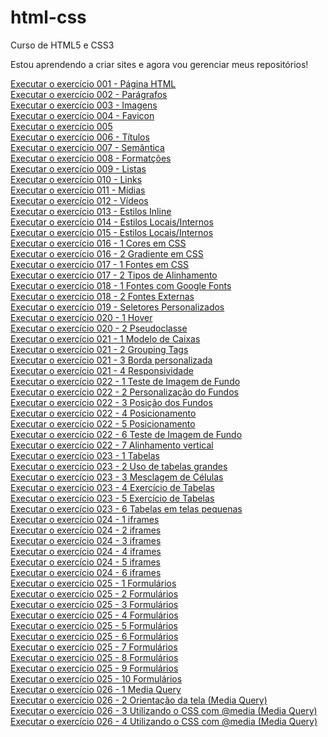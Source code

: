 # html-css
 Curso de HTML5 e CSS3

Estou aprendendo a criar sites e agora vou gerenciar meus repositórios!

<a href="https://brunagiammelaro.github.io/html-css/exercicios/ex001/index.html">Executar o exercício 001 - Página HTML</a><br>
<a href="https://brunagiammelaro.github.io/html-css/exercicios/ex002/index.html">Executar o exercício 002 - Parágrafos</a><br>
<a href="https://brunagiammelaro.github.io/html-css/exercicios/ex003/index.html">Executar o exercício 003 - Imagens</a><br>
<a href="https://brunagiammelaro.github.io/html-css/exercicios/ex004/index.html">Executar o exercício 004 - Favicon</a><br>
<a href="https://brunagiammelaro.github.io/html-css/exercicios/ex005/index.html">Executar o exercício 005</a><br>
<a href="https://brunagiammelaro.github.io/html-css/exercicios/ex006/index.html">Executar o exercício 006 - Títulos</a><br>
<a href="https://brunagiammelaro.github.io/html-css/exercicios/ex007/index.html">Executar o exercício 007 - Semântica</a><br>
<a href="https://brunagiammelaro.github.io/html-css/exercicios/ex008/index.html">Executar o exercício 008 - Formatções</a><br>
<a href="https://brunagiammelaro.github.io/html-css/exercicios/ex009/index.html">Executar o exercício 009 - Listas</a><br>
<a href="https://brunagiammelaro.github.io/html-css/exercicios/ex010/index.html">Executar o exercício 010 - Links</a><br>
<a href="https://brunagiammelaro.github.io/html-css/exercicios/ex011/index.html">Executar o exercício 011 - Mídias</a><br>
<a href="https://brunagiammelaro.github.io/html-css/exercicios/ex012/imagens/index.html">Executar o exercício 012 - Vídeos</a><br>
<a href="https://brunagiammelaro.github.io/html-css/exercicios/ex013/index.html">Executar o exercício 013 - Estilos Inline</a><br>
<a href="https://brunagiammelaro.github.io/html-css/exercicios/ex014/index.html">Executar o exercício 014 - Estilos Locais/Internos</a><br>
<a href="https://brunagiammelaro.github.io/html-css/exercicios/ex015/index.html">Executar o exercício 015 - Estilos Locais/Internos</a><br>
<a href="https://brunagiammelaro.github.io/html-css/exercicios/ex016/cor01.html">Executar o exercício 016 - 1 Cores em CSS</a><br>
<a href="https://brunagiammelaro.github.io/html-css/exercicios/ex016/cor02.html">Executar o exercício 016 - 2 Gradiente em CSS</a><br>
<a href="https://brunagiammelaro.github.io/html-css/exercicios/ex017/fonte01.html">Executar o exercício 017 - 1 Fontes em CSS</a><br>
<a href="https://brunagiammelaro.github.io/html-css/exercicios/ex017/fonte02.html">Executar o exercício 017 - 2 Tipos de Alinhamento</a><br>
<a href="https://brunagiammelaro.github.io/html-css/exercicios/ex018/fonte01.html">Executar o exercício 018 - 1 Fontes com Google Fonts</a><br>
<a href="https://brunagiammelaro.github.io/html-css/exercicios/ex018/fonte02.html">Executar o exercício 018 - 2 Fontes Externas</a><br>
<a href="https://brunagiammelaro.github.io/html-css/exercicios/ex019/seletor01.html">Executar o exercício 019 - Seletores Personalizados</a><br>
<a href="https://brunagiammelaro.github.io/html-css/exercicios/ex020/hover.html">Executar o exercício 020 - 1 Hover</a><br>
<a href="https://brunagiammelaro.github.io/html-css/exercicios/ex020/pseudockasse.html">Executar o exercício 020 - 2 Pseudoclasse</a><br>
<a href="https://brunagiammelaro.github.io/html-css/exercicios/ex021/caixa01.html">Executar o exercício 021 - 1 Modelo de Caixas</a><br>
<a href="https://brunagiammelaro.github.io/html-css/exercicios/ex021/caixa02.html">Executar o exercício 021 - 2 Grouping Tags</a><br>
<a href="https://brunagiammelaro.github.io/html-css/exercicios/ex021/caixa03.html">Executar o exercício 021 - 3 Borda personalizada</a><br>
<a href="https://brunagiammelaro.github.io/html-css/exercicios/ex021b/responsividade.html">Executar o exercício 021 - 4 Responsividade</a><br>
<a href="https://brunagiammelaro.github.io/html-css/exercicios/ex022/fundo001.html">Executar o exercício 022 - 1 Teste de Imagem de Fundo</a><br>
<a href="https://brunagiammelaro.github.io/html-css/exercicios/ex022/fundo002.html">Executar o exercício 022 - 2 Personalização do Fundos</a><br>
<a href="https://brunagiammelaro.github.io/html-css/exercicios/ex022/fundo003.html">Executar o exercício 022 - 3 Posição dos Fundos</a><br>
<a href="https://brunagiammelaro.github.io/html-css/exercicios/ex022/fundo004.html">Executar o exercício 022 - 4 Posicionamento</a><br>
<a href="https://brunagiammelaro.github.io/html-css/exercicios/ex022/fundo005.html">Executar o exercício 022 - 5 Posicionamento</a><br>
<a href="https://brunagiammelaro.github.io/html-css/exercicios/ex022/fundo006.html">Executar o exercício 022 - 6 Teste de Imagem de Fundo</a><br>
<a href="https://brunagiammelaro.github.io/html-css/exercicios/ex022/fundo007.html">Executar o exercício 022 - 7 Alinhamento vertical</a><br>
<a href="https://brunagiammelaro.github.io/html-css/exercicios/ex023/tabela001.html">Executar o exercício 023 - 1 Tabelas</a><br>
<a href="https://brunagiammelaro.github.io/html-css/exercicios/ex023/tabela002.html">Executar o exercício 023 - 2 Uso de tabelas grandes</a><br>
<a href="https://brunagiammelaro.github.io/html-css/exercicios/ex023/tabela003.html">Executar o exercício 023 - 3 Mesclagem de Células</a><br>
<a href="https://brunagiammelaro.github.io/html-css/exercicios/ex023/tabela004.html">Executar o exercício 023 - 4 Exercício de Tabelas</a><br>
<a href="https://brunagiammelaro.github.io/html-css/exercicios/ex023/tabela005.html">Executar o exercício 023 - 5 Exercício de Tabelas</a><br>
<a href="https://brunagiammelaro.github.io/html-css/exercicios/ex023/tabela006.html">Executar o exercício 023 - 6 Tabelas em telas pequenas</a><br>
<a href="https://brunagiammelaro.github.io/html-css/exercicios/ex024/iframe001.html">Executar o exercício 024 - 1 iframes</a><br>
<a href="https://brunagiammelaro.github.io/html-css/exercicios/ex024/iframe002.html">Executar o exercício 024 - 2 iframes</a><br>
<a href="https://brunagiammelaro.github.io/html-css/exercicios/ex024/iframe003.html">Executar o exercício 024 - 3 iframes</a><br>
<a href="https://brunagiammelaro.github.io/html-css/exercicios/ex024/iframe004.html">Executar o exercício 024 - 4 iframes</a><br>
<a href="https://brunagiammelaro.github.io/html-css/exercicios/ex024/iframe005.html">Executar o exercício 024 - 5 iframes</a><br>
<a href="https://brunagiammelaro.github.io/html-css/exercicios/ex024/iframe006.html">Executar o exercício 024 - 6 iframes</a><br>
<a href="https://brunagiammelaro.github.io/html-css/exercicios/ex025/form001.html">Executar o exercício 025 - 1 Formulários</a><br>
<a href="https://brunagiammelaro.github.io/html-css/exercicios/ex025/form002.html">Executar o exercício 025 - 2 Formulários</a><br>
<a href="https://brunagiammelaro.github.io/html-css/exercicios/ex025/form003.html">Executar o exercício 025 - 3 Formulários</a><br>
<a href="https://brunagiammelaro.github.io/html-css/exercicios/ex025/form004.html">Executar o exercício 025 - 4 Formulários</a><br>
<a href="https://brunagiammelaro.github.io/html-css/exercicios/ex025/form005.html">Executar o exercício 025 - 5 Formulários</a><br>
<a href="https://brunagiammelaro.github.io/html-css/exercicios/ex025/form006.html">Executar o exercício 025 - 6 Formulários</a><br>
<a href="https://brunagiammelaro.github.io/html-css/exercicios/ex025/form006.html">Executar o exercício 025 - 7 Formulários</a><br>
<a href="https://brunagiammelaro.github.io/html-css/exercicios/ex025/form008.html">Executar o exercício 025 - 8 Formulários</a><br>
<a href="https://brunagiammelaro.github.io/html-css/exercicios/ex025/form009.html">Executar o exercício 025 - 9 Formulários</a><br>
<a href="https://brunagiammelaro.github.io/html-css/exercicios/ex025/form010.html">Executar o exercício 025 - 10 Formulários</a><br>
<a href="https://brunagiammelaro.github.io/html-css/exercicios/ex026/mq001/index.html">Executar o exercício 026 - 1 Media Query</a><br>
<a href="https://brunagiammelaro.github.io/html-css/exercicios/ex026/mq002/index.html">Executar o exercício 026 - 2 Orientação da tela (Media Query)</a><br>
<a href="https://brunagiammelaro.github.io/html-css/exercicios/ex026/mq003/index.html">Executar o exercício 026 - 3 Utilizando o CSS com @media (Media Query)</a><br>
<a href="https://brunagiammelaro.github.io/html-css/exercicios/ex026/mq004/index.html">Executar o exercício 026 - 4 Utilizando o CSS com @media (Media Query)</a><br>